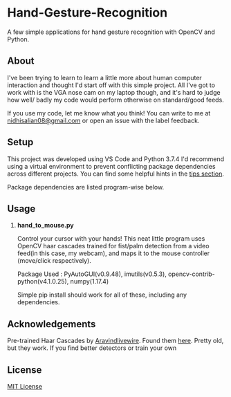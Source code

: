 # Hand-Gesture-Recognition
A few simple applications for hand gesture recognition with OpenCV and Python. 

## About
I've been trying to learn to learn a little more about human computer interaction and thought I'd start off with this simple project.
All I've got to work with is the VGA nose cam on my laptop though, and it's hard to judge how well/ badly my code would perform otherwise on standard/good feeds.

If you use my code, let me know what you think! You can write to me at nidhisalian08@gmail.com or open an issue with the label feedback. 

## Setup

This project was developed using VS Code and Python 3.7.4
I'd recommend using a virtual environment to prevent conflicting package dependencies across different projects. You can find some helpful hints in the [tips section](./Tips.md).

Package dependencies are listed program-wise below.

## Usage

1. __hand_to_mouse.py__

   Control your cursor with your hands! This neat little program uses OpenCV haar cascades trained for fist/palm detection from a video feed(in this case, my webcam), and maps it to the mouse controller (move/click respectively).

   Package Used : PyAutoGUI(v0.9.48), imutils(v0.5.3), opencv-contrib-python(v4.1.0.25), numpy(1.17.4) 

   Simple pip install should work for all of these, including any dependencies.


## Acknowledgements
Pre-trained Haar Cascades by [Aravindlivewire](https://github.com/Aravindlivewire). Found them [here](https://github.com/Aravindlivewire/Opencv/tree/master/haarcascade). Pretty old, but they work. If you find better detectors or train your own

## License

[MIT License](./LICENSE)
